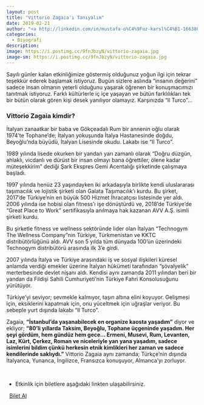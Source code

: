 ```yaml
---
layout: post
title: "Vittorio Zagaia'ı Tanıyalım"
date: 2019-02-21
author: "<a http://linkedin.com/in/mustafa-o%C4%9Fuz-karsl%C4%B1-166380172 target=_blank>Mustafa Oğuz Karslı</a>"
categories:
  - Biyografi
description:
image: https://i.postimg.cc/9fnJbzyN/vittorio-zagaia.jpg
image-sm: https://i.postimg.cc/9fnJbzyN/vittorio-zagaia.jpg
---
```


Sayılı günler kalan etkinliğimize göstermiş olduğunuz yoğun ilgi için tekrar teşekkür ederek başlamak
istiyoruz.
Bugün sizlere aslında “insanın değerini” sadece insan olmanın yeterli olduğunu yaşarak öğrenen bir
konuşmacımızı tanıtmak istiyoruz. Farklı kültürlerle iç içe yaşayan ve bütün farklılıkları tek bir bütün
olarak gören kişi desek yanılıyor olamayız. Karşınızda “Il Turco”…

### Vittorio Zagaia kimdir?

İtalyan zanaatkar bir baba ve Gökçeadalı Rum bir annenin oğlu olarak 1974’te
Tophane’de; İtalyan yokuşunda İtalya Hastanesinde doğdu, Beyoğlu’nda büyüdü, İtalyan
Lisesinde okudu. Lakabı ise “Il Turco”.

1989 yılında lisede okurken bir yandan yarı zamanlı olarak “Doğru düzgün, ahlaklı,
vicdanlı ve dürüst bir insan olmayı bana öğrettiler, ölene kadar müteşekkirim” dediği Şark
Ekspres Gemi Acentalığı şirketinde çalışmaya başladı.

1997 yılında henüz 23 yaşındayken iki arkadaşıyla birlikte kendi uluslararası taşımacılık
ve lojistik şirketi olan Galata Taşımacılık’ı kurdu. Bu şirket, 2017’de Türkiye’nin en büyük
500 Hizmet İhracatçısı listesinde yer aldı. 2006 yılında ise hobisi olan fitness’ı işe
dönüştürdü ve, 2018’de Türkiye’de “Great Place to Work” sertifikasıyla anılmaya hak
kazanan AVV A.Ş. isimli şirketi kurdu.

Bu şirketle fitness ve wellness sektöründe lider olan İtalyan “Technogym The Wellness
Company”nin Türkiye, Türkmenistan ve KKTC distribütörlüğünü aldı. AVV son 5 yılda
tüm dünyada 100’ün üzerindeki Technogym distribütörü arasında ilk 3’e girdi.

2007 yılında İtalya ve Türkiye arasındaki iş ve sosyal ilişkileri küresel anlamda verdiği
emekler üzerine İtalyan hükümeti tarafından “şövalyelik” merterbesinde devlet nişanı
aldı. Kendisi aynı zamanda 2011 yılından beri bir yandan da Fildişi Sahili Cumhuriyeti’nin
Türkiye Fahri Konsolusuğunu yürütüyor.

Türkiye’yi seviyor; sevmekle kalmıyor, taşın altına elini koyuyor. Gelişmesi için,
eksiklerini kapatmak için, onu yüceltmek için uğraşlar veriyor. Bu sebeple yurt dışında
lakabı “Il Turco”.

Zagaia, **“İstanbul’da yaşanabilecek en organize kaosta yaşadım”** diyor ve ekliyor; **“80’li
yıllarda Taksim, Beyoğlu, Tophane üçgeninde yaşadım. Her şeyi gördüm, hem gündüz
hem gece... Ermeni, Musevi, Rum, Levanten, Laz, Kürt, Çerkez, Roman ve niceleriyle
yan yana yaşadım, sadece isimlerini bildim çünkü herkesin etnik kimlikleri her zaman ve
sadece kendilerinde saklıydı.”** Vittorio Zagaia aynı zamanda; Türkçe’nin dışında
İtalyanca, Yunanca, İngilizce, Fransızca konuşuyor, Almanca’yı zorluyor.



&nbsp;&nbsp;&nbsp;

- Etkinlik için biletlere aşağıdaki linkten ulaşabilirsiniz.

<i class="fa fa-lg fa-ticket" aria-hidden="true"></i>&nbsp; <a href="https://www.biletino.com/event/eventdetail/6381?t=banner" target="_blank"> Bilet Al</a>
